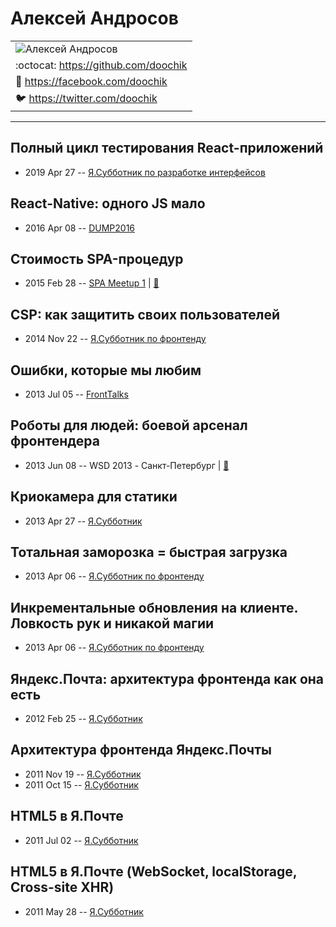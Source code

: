 # Алексей Андросов

| |
| --- |
| ![Алексей Андросов](https:&#x2F;&#x2F;avatars.io&#x2F;facebook&#x2F;doochik&#x2F;large)
| :octocat:  [https:&#x2F;&#x2F;github.com&#x2F;doochik](https:&#x2F;&#x2F;github.com&#x2F;doochik)
| :blue_book:  [https:&#x2F;&#x2F;facebook.com&#x2F;doochik](https:&#x2F;&#x2F;facebook.com&#x2F;doochik)
| :bird:  [https:&#x2F;&#x2F;twitter.com&#x2F;doochik](https:&#x2F;&#x2F;twitter.com&#x2F;doochik)

---
## Полный цикл тестирования React-приложений
- 2019 Apr 27 -- [Я.Субботник по разработке интерфейсов](https://events.yandex.ru/lib/talks/7258/)    
## React-Native: одного JS мало
- 2016 Apr 08 -- [DUMP2016](https://www.youtube.com/watch?v=0E9tFi3ekyc)    
## Стоимость SPA-процедур
- 2015 Feb 28 -- [SPA Meetup 1](http://www.youtube.com/watch?v=ZunqN5oR_-w)  | [:notebook:](http://doochik.github.io/talk-moscow-spa-280215/)  
## CSP: как защитить своих пользователей
- 2014 Nov 22 -- [Я.Субботник по фронтенду](https://events.yandex.ru/lib/talks/2587/)    
## Ошибки, которые мы любим
- 2013 Jul 05 -- [FrontTalks](https://events.yandex.ru/lib/talks/978/)    
## Роботы для людей: боевой арсенал фронтендера
- 2013 Jun 08 -- WSD 2013 - Санкт-Петербург  | [:notebook:](https://wsd.events/2013/06/08/pres/frontend-robots/)  
## Криокамера для статики
- 2013 Apr 27 -- [Я.Субботник](https://events.yandex.ru/lib/talks/837/)    
## Тотальная заморозка &#x3D; быстрая загрузка
- 2013 Apr 06 -- [Я.Субботник по фронтенду](https://events.yandex.ru/lib/talks/692/)    
## Инкрементальные обновления на клиенте. Ловкость рук и никакой магии
- 2013 Apr 06 -- [Я.Субботник по фронтенду](https://events.yandex.ru/lib/talks/774/)    
## Яндекс.Почта: архитектура фронтенда как она есть
- 2012 Feb 25 -- [Я.Субботник](https://events.yandex.ru/lib/talks/153/)    
## Архитектура фронтенда Яндекс.Почты
- 2011 Nov 19 -- [Я.Субботник](https://events.yandex.ru/lib/talks/186/)    
- 2011 Oct 15 -- [Я.Субботник](https://events.yandex.ru/lib/talks/200/)    
## HTML5 в Я.Почте
- 2011 Jul 02 -- [Я.Субботник](https://events.yandex.ru/lib/talks/220/)    
## HTML5 в Я.Почте (WebSocket, localStorage, Cross-site XHR)
- 2011 May 28 -- [Я.Субботник](https://events.yandex.ru/lib/talks/239/)    

